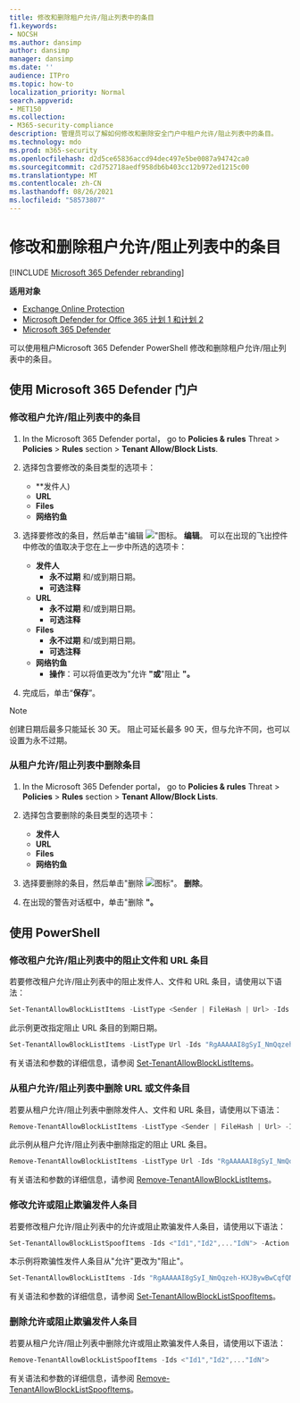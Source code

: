 ```yaml
---
title: 修改和删除租户允许/阻止列表中的条目
f1.keywords:
- NOCSH
ms.author: dansimp
author: dansimp
manager: dansimp
ms.date: ''
audience: ITPro
ms.topic: how-to
localization_priority: Normal
search.appverid:
- MET150
ms.collection:
- M365-security-compliance
description: 管理员可以了解如何修改和删除安全门户中租户允许/阻止列表中的条目。
ms.technology: mdo
ms.prod: m365-security
ms.openlocfilehash: d2d5ce65836accd94dec497e5be0087a94742ca0
ms.sourcegitcommit: c2d752718aedf958db6b403cc12b972ed1215c00
ms.translationtype: MT
ms.contentlocale: zh-CN
ms.lasthandoff: 08/26/2021
ms.locfileid: "58573807"
---
```

# <a name="modify-and-remove-entries-in-the-tenant-allowblock-list"></a>修改和删除租户允许/阻止列表中的条目

[!INCLUDE [Microsoft 365 Defender rebranding](../includes/microsoft-defender-for-office.md)]

**适用对象**
- [Exchange Online Protection](exchange-online-protection-overview.md)
- [Microsoft Defender for Office 365 计划 1 和计划 2](defender-for-office-365.md)
- [Microsoft 365 Defender](../defender/microsoft-365-defender.md)

可以使用租户Microsoft 365 Defender PowerShell 修改和删除租户允许/阻止列表中的条目。

## <a name="use-the-microsoft-365-defender-portal"></a>使用 Microsoft 365 Defender 门户

### <a name="modify-entries-in-the-tenant-allowblock-list"></a>修改租户允许/阻止列表中的条目

1. In the Microsoft 365 Defender portal， go to **Policies & rules** Threat \> **Policies** \> **Rules** section \> **Tenant Allow/Block Lists**.

2. 选择包含要修改的条目类型的选项卡：
   - **发件人) 
   - **URL**
   - **Files**
   - **网络钓鱼**

3. 选择要修改的条目，然后单击"编辑 ![ "图标。](../../media/m365-cc-sc-edit-icon.png) **编辑**。 可以在出现的飞出控件中修改的值取决于您在上一步中所选的选项卡：
   - **发件人**
     - **永不过期** 和/或到期日期。
     - **可选注释**
   - **URL**
     - **永不过期** 和/或到期日期。
     - **可选注释**
   - **Files**
     - **永不过期** 和/或到期日期。
     - **可选注释**
   - **网络钓鱼**
     - **操作**：可以将值更改为"允许 **"或**"阻止 **"。**
4. 完成后，单击“**保存**”。

> [!NOTE]
> 创建日期后最多只能延长 30 天。 阻止可延长最多 90 天，但与允许不同，也可以设置为永不过期。

### <a name="remove-entries-from-the-tenant-allowblock-list"></a>从租户允许/阻止列表中删除条目

1. In the Microsoft 365 Defender portal， go to **Policies & rules** Threat \> **Policies** \> **Rules** section \> **Tenant Allow/Block Lists**.

2. 选择包含要删除的条目类型的选项卡：
   - **发件人**
   - **URL**
   - **Files**
   - **网络钓鱼**

3. 选择要删除的条目，然后单击"删除 ![ 图标"。](../../media/m365-cc-sc-delete-icon.png) **删除**。

4. 在出现的警告对话框中，单击"删除 **"。**

## <a name="use-powershell"></a>使用 PowerShell

### <a name="modify-block-file-and-url-entries-in-the-tenant-allowblock-list"></a>修改租户允许/阻止列表中的阻止文件和 URL 条目

若要修改租户允许/阻止列表中的阻止发件人、文件和 URL 条目，请使用以下语法：

```powershell
Set-TenantAllowBlockListItems -ListType <Sender | FileHash | Url> -Ids <"Id1","Id2",..."IdN"> [<-ExpirationDate Date | -NoExpiration>] [-Notes <String>]
```

此示例更改指定阻止 URL 条目的到期日期。

```powershell
Set-TenantAllowBlockListItems -ListType Url -Ids "RgAAAAAI8gSyI_NmQqzeh-HXJBywBwCqfQNJY8hBTbdlKFkv6BcUAAAl_QCZAACqfQNJY8hBTbdlKFkv6BcUAAAl_oSRAAAA" -ExpirationDate "5/30/2020"
```

有关语法和参数的详细信息，请参阅 [Set-TenantAllowBlockListItems](/powershell/module/exchange/set-tenantallowblocklistitems)。

### <a name="remove-url-or-file-entries-from-the-tenant-allowblock-list"></a>从租户允许/阻止列表中删除 URL 或文件条目

若要从租户允许/阻止列表中删除发件人、文件和 URL 条目，请使用以下语法：

```powershell
Remove-TenantAllowBlockListItems -ListType <Sender | FileHash | Url> -Ids <"Id1","Id2",..."IdN">
```

此示例从租户允许/阻止列表中删除指定的阻止 URL 条目。

```powershell
Remove-TenantAllowBlockListItems -ListType Url -Ids "RgAAAAAI8gSyI_NmQqzeh-HXJBywBwCqfQNJY8hBTbdlKFkv6BcUAAAl_QCZAACqfQNJY8hBTbdlKFkv6BcUAAAl_oSPAAAA0"
```

有关语法和参数的详细信息，请参阅 [Remove-TenantAllowBlockListItems](/powershell/module/exchange/remove-tenantallowblocklistitems)。

### <a name="modify-allow-or-block-spoofed-sender-entries"></a>修改允许或阻止欺骗发件人条目

若要修改租户允许/阻止列表中的允许或阻止欺骗发件人条目，请使用以下语法：

```powershell
Set-TenantAllowBlockListSpoofItems -Ids <"Id1","Id2",..."IdN"> -Action <Allow | Block>
```

本示例将欺骗性发件人条目从"允许"更改为"阻止"。

```powershell
Set-TenantAllowBlockListItems -Ids "RgAAAAAI8gSyI_NmQqzeh-HXJBywBwCqfQNJY8hBTbdlKFkv6BcUAAAl_QCZAACqfQNJY8hBTbdlKFkv6BcUAAAl_oSRAAAA" -Action Block
```

有关语法和参数的详细信息，请参阅 [Set-TenantAllowBlockListSpoofItems](/powershell/module/exchange/set-tenantallowblocklistspoofitems)。

### <a name="remove-allow-or-block-spoofed-sender-entries"></a>删除允许或阻止欺骗发件人条目

若要从租户允许/阻止列表中删除允许或阻止欺骗发件人条目，请使用以下语法：

```powershell
Remove-TenantAllowBlockListSpoofItems -Ids <"Id1","Id2",..."IdN">
```

有关语法和参数的详细信息，请参阅 [Remove-TenantAllowBlockListSpoofItems](/powershell/module/exchange/remove-tenantallowblocklistspoofitems)。

